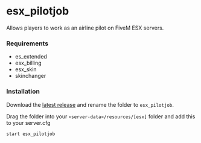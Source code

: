 # esx_pilotjob
Allows players to work as an airline pilot on FiveM ESX servers.

### Requirements
* es_extended
* esx_billing
* esx_skin
* skinchanger

### Installation
Download the [latest release](https://github.com/condolent/esx_pilotjob/releases/latest) and rename the folder to `esx_pilotjob`.

Drag the folder into your `<server-data>/resources/[esx]` folder and add this to your server.cfg
```
start esx_pilotjob
```